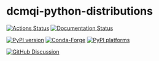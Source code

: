 # dcmqi-python-distributions

[![Actions Status][actions-badge]][actions-link]
[![Documentation Status][rtd-badge]][rtd-link]

[![PyPI version][pypi-version]][pypi-link]
[![Conda-Forge][conda-badge]][conda-link]
[![PyPI platforms][pypi-platforms]][pypi-link]

[![GitHub Discussion][github-discussions-badge]][github-discussions-link]

<!-- SPHINX-START -->

<!-- prettier-ignore-start -->
[actions-badge]:            https://github.com/ImagingDataCommons/dcmqi-python-distributions/workflows/CI/badge.svg
[actions-link]:             https://github.com/ImagingDataCommons/dcmqi-python-distributions/actions
[conda-badge]:              https://img.shields.io/conda/vn/conda-forge/dcmqi-python-distributions
[conda-link]:               https://github.com/conda-forge/dcmqi-python-distributions-feedstock
[github-discussions-badge]: https://img.shields.io/static/v1?label=Discussions&message=Ask&color=blue&logo=github
[github-discussions-link]:  https://github.com/ImagingDataCommons/dcmqi-python-distributions/discussions
[pypi-link]:                https://pypi.org/project/dcmqi-python-distributions/
[pypi-platforms]:           https://img.shields.io/pypi/pyversions/dcmqi-python-distributions
[pypi-version]:             https://img.shields.io/pypi/v/dcmqi-python-distributions
[rtd-badge]:                https://readthedocs.org/projects/dcmqi-python-distributions/badge/?version=latest
[rtd-link]:                 https://dcmqi-python-distributions.readthedocs.io/en/latest/?badge=latest

<!-- prettier-ignore-end -->
